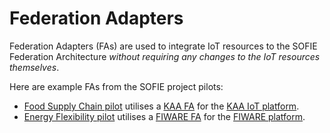 # Federation Adapters

Federation Adapters (FAs) are used to integrate IoT resources to the SOFIE Federation Architecture *without requiring any changes to the IoT resources themselves*.

Here are example FAs from the SOFIE project pilots:
- [Food Supply Chain pilot](https://media.voog.com/0000/0042/0957/files/sofie-onepager-food_final.pdf) utilises a [KAA FA](https://github.com/SOFIE-project/fsc-transportation-federation-adapter) for the [KAA IoT platform](https://www.kaaproject.org/).
- [Energy Flexibility pilot](https://media.voog.com/0000/0042/0957/files/sofie-onepager-energy-3mmBleed.pdf) utilises a [FIWARE FA](https://github.com/SOFIE-project/efm-federation-adapter) for the [FIWARE platform](https://www.fiware.org/).
